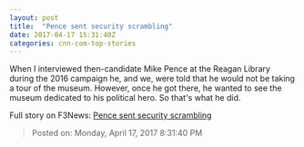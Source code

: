 ```yaml
---
layout: post
title:  "Pence sent security scrambling"
date: 2017-04-17 15:31:40Z
categories: cnn-com-top-stories
---
```


When I interviewed then-candidate Mike Pence at the Reagan Library during the 2016 campaign he, and we, were told that he would not be taking a tour of the museum. However, once he got there, he wanted to see the museum dedicated to his political hero. So that's what he did.


Full story on F3News: [Pence sent security scrambling](http://www.f3nws.com/n/gWJsYH)

> Posted on: Monday, April 17, 2017 8:31:40 PM
